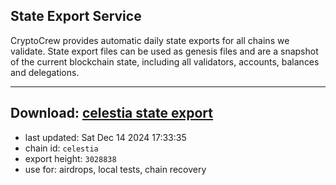 ## State Export Service
CryptoCrew provides automatic daily state exports for all chains we validate. State export files can be used as genesis files and are a snapshot of the current blockchain state, including all validators, accounts, balances and delegations.

---
**Download: [celestia state export](https://dl-eu2.ccvalidators.com/SERVICE/celestia/celestia_export_3028838.json)**
---

- last updated: Sat Dec 14 2024 17:33:35
- chain id: `celestia`
- export height: `3028838`
- use for: airdrops, local tests, chain recovery
